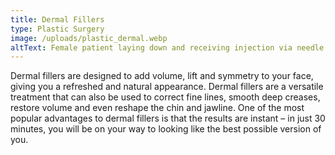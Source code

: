 ```yaml
---
title: Dermal Fillers
type: Plastic Surgery
image: /uploads/plastic_dermal.webp
altText: Female patient laying down and receiving injection via needle into her cheek
---
```

Dermal fillers are designed to add volume, lift and symmetry to your face, giving you a refreshed and natural appearance. Dermal fillers are a versatile treatment that can also be used to correct fine lines, smooth deep creases, restore volume and even reshape the chin and jawline. One of the most popular advantages to dermal fillers is that the results are instant – in just 30 minutes, you will be on your way to looking like the best possible version of you.